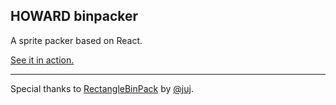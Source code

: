 ## HOWARD binpacker

A sprite packer based on React.

[See it in action.](https://too-young.me/static/public/binpacker)

---

Special thanks to [RectangleBinPack](https://github.com/juj/RectangleBinPack) by [@juj](https://github.com/juj).
